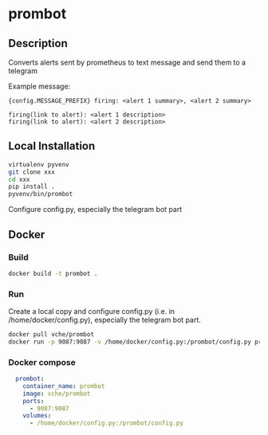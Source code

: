 # prombot

## Description

Converts alerts sent by prometheus to text message and send them to a telegram

Example message:

```
{config.MESSAGE_PREFIX} firing: <alert 1 summary>, <alert 2 summary>

firing(link to alert): <alert 1 description>
firing(link to alert): <alert 2 description>
```


## Local Installation

```sh
virtualenv pyvenv
git clone xxx
cd xxx
pip install .
pyvenv/bin/prombot
```

Configure config.py, especially the telegram bot part
## Docker

### Build

```sh
docker build -t prombot .
```

### Run

Create a local copy and configure config.py (i.e. in /home/docker/config.py), especially the telegram bot part.

```sh
docker pull vche/prombot
docker run -p 9087:9087 -v /home/docker/config.py:/prombot/config.py prombot
```

### Docker compose

```yaml
  prombot:
    container_name: prombot
    image: vche/prombot
    ports:
      - 9087:9087
    volumes:
      - /home/docker/config.py:/prombot/config.py
```
